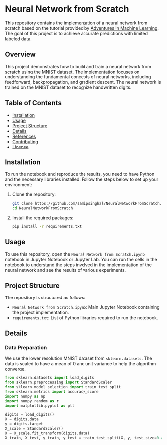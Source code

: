 # Neural Network from Scratch

This repository contains the implementation of a neural network from scratch based on the tutorial provided by [Adventures in Machine Learning](http://adventuresinmachinelearning.com/neural-networks-tutorial/). The goal of this project is to achieve accurate predictions with limited labeled data.

## Overview

This project demonstrates how to build and train a neural network from scratch using the MNIST dataset. The implementation focuses on understanding the fundamental concepts of neural networks, including feedforward, backpropagation, and gradient descent. The neural network is trained on the MNIST dataset to recognize handwritten digits.

## Table of Contents

- [Installation](#installation)
- [Usage](#usage)
- [Project Structure](#project-structure)
- [Details](#details)
- [References](#references)
- [Contributing](#contributing)
- [License](#license)

## Installation

To run the notebook and reproduce the results, you need to have Python and the necessary libraries installed. Follow the steps below to set up your environment:

1. Clone the repository:
    ```sh
    git clone https://github.com/samipsinghal/NeuralNetworkFromScratch.git
    cd NeuralNetworkFromScratch
    ```

2. Install the required packages:
    ```sh
    pip install -r requirements.txt
    ```

## Usage

To use this repository, open the `Neural Network from Scratch.ipynb` notebook in Jupyter Notebook or Jupyter Lab. You can run the cells in the notebook to understand the steps involved in the implementation of the neural network and see the results of various experiments.

## Project Structure

The repository is structured as follows:

- `Neural Network from Scratch.ipynb`: Main Jupyter Notebook containing the project implementation.
- `requirements.txt`: List of Python libraries required to run the notebook.

## Details

### Data Preparation

We use the lower resolution MNIST dataset from `sklearn.datasets`. The data is scaled to have a mean of 0 and unit variance to help the algorithm converge.

```python
from sklearn.datasets import load_digits
from sklearn.preprocessing import StandardScaler
from sklearn.model_selection import train_test_split
from sklearn.metrics import accuracy_score
import numpy as np
import numpy.random as r
import matplotlib.pyplot as plt

digits = load_digits()
X = digits.data
y = digits.target
X_scale = StandardScaler()
X = X_scale.fit_transform(digits.data)
X_train, X_test, y_train, y_test = train_test_split(X, y, test_size=0.4)
